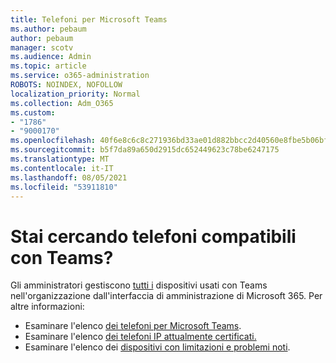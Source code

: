 ```yaml
---
title: Telefoni per Microsoft Teams
ms.author: pebaum
author: pebaum
manager: scotv
ms.audience: Admin
ms.topic: article
ms.service: o365-administration
ROBOTS: NOINDEX, NOFOLLOW
localization_priority: Normal
ms.collection: Adm_O365
ms.custom:
- "1786"
- "9000170"
ms.openlocfilehash: 40f6e8c6c8c271936bd33ae01d882bbcc2d40560e8fbe5b06bf9d12788f116d4
ms.sourcegitcommit: b5f7da89a650d2915dc652449623c78be6247175
ms.translationtype: MT
ms.contentlocale: it-IT
ms.lasthandoff: 08/05/2021
ms.locfileid: "53911810"
---
```

# <a name="are-you-looking-for-phones-that-are-compatible-with-teams"></a>Stai cercando telefoni compatibili con Teams?

Gli amministratori gestiscono [tutti i](https://docs.microsoft.com/microsoftteams/device-management) dispositivi usati con Teams nell'organizzazione dall'interfaccia di amministrazione di Microsoft 365. Per altre informazioni: 

- Esaminare l'elenco [dei telefoni per Microsoft Teams](https://docs.microsoft.com/microsoftteams/phones-for-teams). 
- Esaminare l'elenco [dei telefoni IP attualmente certificati.](https://docs.microsoft.com/microsoftteams/teams-ip-phones#currently-certified-ip-phones) 
- Esaminare l'elenco dei [dispositivi con limitazioni e problemi noti](https://support.office.com/article/control-calls-using-a-headset-in-teams-65d6e104-444d-4013-b8c2-f11317dd69a8). 